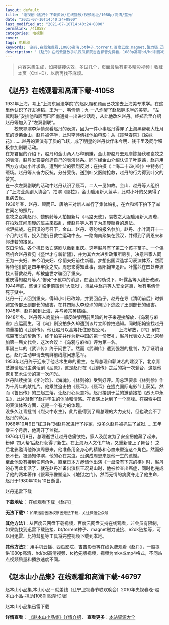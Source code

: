 ```yaml
---
layout: default
title: '电视剧《赵丹》下载资源/在线播放/视频地址/1080p/高清/蓝光'
date: "2021-07-10T14:40:24+0800"
last_modified_at: "2021-07-10T14:40:24+0800"
permalink: /41058/
categories: 电视剧
cover:
tags: 电视剧
keywords: '赵丹,在线免费看,1080p高清,bt种子,torrent,百度云盘,magnet,磁力链,迅雷下载资源'
description: '《赵丹》在线云播放手机西瓜影院吉吉影音免费看，1080p高清bd/hd未删减完整版和tc抢先枪版，mkv/mp4格式，附带bt/torrent种子、magnet/磁力链、百度云盘、网盘资源迅雷下载链接'
---
```


>内容采集生成，如果链接失效，多试几个，页面最后有更多精彩视频！收藏本页（Ctrl+D)，以后再找不麻烦。


## 《赵丹》在线观看和高清下载-41058

1931年上海，考上“上海东吴法学院&rdquo;的赵凤翱和顾而已决定去上海美专求学。在这里他认识了好友徐韬、王为一、韦倩倩；九&middot;一八炸醒了赵凤翱求学的美梦。 “左翼剧联”安排他和顾而已回南通排一出进步话剧，从此他改名赵丹。经郑君里介绍赵丹等加入了&ldquo;左翼剧联”。<br />　　校庆导演李萍倩观看赵丹的表演，因为一件小事赵丹得罪了上海黑帮老大杜月笙的徒弟金山，赵丹被停学，此时李萍倩找他拍电影；从《琵琶春院》《姊妹花》&hellip;…赵丹的表演有了质的飞跃，成了明星的赵丹伙伴朱今明、钱千里及同学积极参加剧联活动。<br />在郑君里的介绍下，赵丹和金山两人尽释前嫌，金山带赵丹去观摩陈凝秋和袁牧之的表演，赵丹发誓要创造自己的表演体系。同时经金山介绍认识了叶露茜，赵丹用西方方式向小叶求婚，遭到叶父的强烈反对；在拍摄《上海二十四小时》中特务们砸场。赵丹等人奋力反抗，分分受伤。送到叶父医院抢救，赵丹的行为得到叶父的赞赏。<br />在一次左翼剧联的活动中赵丹认识了聂耳，二人一见如故。金山、赵丹等人组织了“上海业余剧人协会”，拍演《娜拉》，金山启用新人蓝苹，此时小叶的父亲得了重病去世。<br />1936年春，赵丹、顾而已、唐纳三对新人举行了集体婚礼，在六和塔下拍下了举世闻名的照片。<br />袁牧之召集赵丹、魏鹤龄等人拍摄新片《马路天使》，袁牧之大胆启用新人周璇，在拍戏其间周璇的班主来捣乱，使赵丹等人有了为周璇赎身的想法。<br />凇沪抗战。在田汉的号召下，金山、赵丹、等纷纷报名参加。赵丹、小叶离开十一个月的赵青，投入到抗日救亡运动中去。一路向南聚集在武汉，并得到了周恩来和郭沫若的接见。<br />汉口沦陷。各个抗日救亡演剧队撤到重庆。这年赵丹有了第二个孩子苗子。一个偶然机会赵丹看见《盛世才与新新疆》，并为其六大进步政策所吸引，决意带家人同王为一夫妇、朱今明夫妇、徐韬夫妇前往新疆。梦想出国深造学习表演体系，然而等待他们的是四年牢获之灾。周恩来得知此事，派阳翰笙追赶。叶露茜在四处奔波找人营救赵丹，却被盛世才骗回了重庆。<br />重庆得知赵丹等人“惨死”于狱中的消息，在金山的劝说下，叶露茜等人纷纷改嫁。<br />1944年底，盛世才临走前策划 ‘大洗狱&rsquo;，混乱中赵丹等人安全逃离，唯有韦倩倩死于狱中。<br />赵丹一行人回到重庆，得知小叶已改嫁，并要回苗子。赵丹在导《清明前后》时躲避宣传部王副部长的破害，在其四姨太李琼琼的帮助下逃脱了王副部长的破害。<br />1945年，赵丹回到上海，并与黄宗英结婚。<br />1948年冬。赵丹等人商量拍一部反映黎明前黑暗的片子来迎接解放，《乌鸦与麻雀》应运而生，可《乌》剧没拍多久却遭到该片立即停拍通知。同时阳翰笙找赵丹商量接拍《武训传》，他让赵丹以高筹托住影视公司。 　　上海解放，《乌》剧在陈毅市长的帮助下，终于拍完并作为新中国的第一份贺礼，赵丹代表众人去北京参加第一届文代会，这次会议上《乌鸦与麻雀》评为第一名。<br />事隔三年的《武训传》终于问世了。然而《武训传》遭到强烈的批判，为了证明自己，赵丹主动申请去朝鲜前线慰问志愿军。<br />1953年赵丹终于迎来了他艺术生命的重生，在周总理和郭沫若的建议下，北京青艺邀请赵丹主演话剧《屈原》，这是赵丹在《武训传》之后的第一次登台，这是他恢复艺术生命的第一次闪光。<br />赵丹陆续接演《李时珍》、《海魂》，《林则徐》受到好评。周总理要拿《林则徐》作为十周年的献礼片。他乘胜追击拍《聂耳》，《聂耳》在捷克国际电影节上获奖，然而《鲁迅传》的三起三落，让赵丹心灰意冷。赵丹接到于兰的邀请接拍《烈火中永生》，此片凝聚了赵丹毕生的体验和情感。在表演上达到了一个高峰。在探索中国的表演体系方面，这是一个有力的体现。<br />没多久江青批判《烈火中永生》，此片虽得到了周总理的大力支持，但也改变不了赵丹的命运。<br />1966年10月9日&ldquo;红卫兵&rdquo;对赵丹家进行了抄家，没多久赵丹被抓进了监狱&hellip;…五年零三个月后，他离开了监狱。<br />1976年1月8日，总理逝世让赵丹悲痛欲绝，家人及朋友为了安全把他藏了起来。<br />粉碎 ‘四人帮&rsquo;后赵丹获得了新生。在上海万人文化广场，又重新登上了舞台！ 之后北影邀请他饰演周恩来，他准备用全身心的精脉和心血来塑造这个角色。然而好景不长，被通知停演，他的心在哭泣。没演成周恩来是他一生的遗憾。<br />至此他没有接到任何角色，直至日本方邀请他出演《一盘没有下完的棋》时，赵丹的心再此复活了，就在赵丹准备出演棋王况易山时，他被检查出癌症，同时也完成了他的两本著作《银幕形像塑造》、《地狱之门》，然而无情的病魔夺走了他生命，赵丹于1980年10月10日逝世。


赵丹迅雷下载

**下载地址**： [在线观看下载 《赵丹》](https://www.993dy.com//vod-detail-id-11264.html) 


**无法下载?**：`如果迅雷因版权原因无法下载，关注微信公众号 `

**其他方法1**：从百度云网盘下载视频，百度云网盘支持在线观看，非会员有限制，如果能找到迅雷下载链接、bt/torrent种子、magnet磁力链接、e2dk链接等，可以用迅雷、比特彗星等工具将完整视频下载到本地。

**其他方法2**：用手机云播、西瓜影院、吉吉影音等在线免费观看《赵丹》，一般提供1080p高清、hd/bd高清视频、tc抢先版视频，视频为mkv或mp4格式，不同站点视频质量和播放速度不同。


## 《赵本山小品集》在线观看和高清下载-46797

赵本山小品集,本山小品－就差钱（辽宁卫视春节联欢晚会）2010年央视春晚-赵本山小品-捐助[1080i高清HD版]


赵本山小品集迅雷下载

**详情查看**： [《赵本山小品集》详情介绍](/movie/46797/)， **查看更多**：[本站资源大全](/movie/t/all/)


